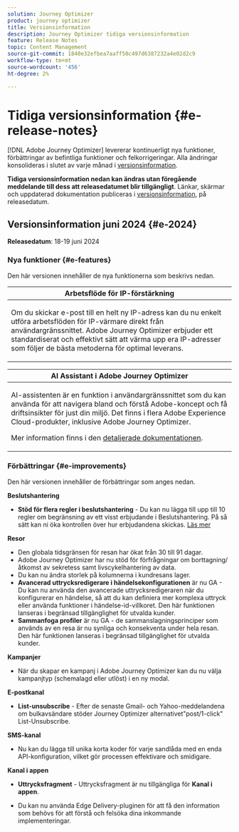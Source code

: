 ```yaml
---
solution: Journey Optimizer
product: journey optimizer
title: Versionsinformation
description: Journey Optimizer tidiga versionsinformation
feature: Release Notes
topic: Content Management
source-git-commit: 1840e32efbea7aaff50c497d6387232a4e02d2c9
workflow-type: tm+mt
source-wordcount: '456'
ht-degree: 2%

---
```


# Tidiga versionsinformation {#e-release-notes}

[!DNL Adobe Journey Optimizer] levererar kontinuerligt nya funktioner, förbättringar av befintliga funktioner och felkorrigeringar. Alla ändringar konsolideras i slutet av varje månad i [versionsinformation](release-notes.md).

**Tidiga versionsinformation nedan kan ändras utan föregående meddelande till dess att releasedatumet blir tillgängligt**. Länkar, skärmar och uppdaterad dokumentation publiceras i [versionsinformation](release-notes.md), på releasedatum.

## Versionsinformation juni 2024 {#e-2024}

**Releasedatum**: 18-19 juni 2024

### Nya funktioner {#e-features}

Den här versionen innehåller de nya funktionerna som beskrivs nedan.

<table>
<thead>
<tr>
<th><strong>Arbetsflöde för IP-förstärkning</strong><br/></th>
</tr>
</thead>
<tbody>
<tr>
<td>
<p>Om du skickar e-post till en helt ny IP-adress kan du nu enkelt utföra arbetsflöden för IP-värmare direkt från användargränssnittet. Adobe Journey Optimizer erbjuder ett standardiserat och effektivt sätt att värma upp era IP-adresser som följer de bästa metoderna för optimal leverans.</p>
<!--p>For more information, refer to the <a href="../configuration/ip-warmup-gs.md">detailed documentation</a>.</p-->
</td>
</tr>
</tbody>
</table>


<!--<table>
<thead>
<tr>
<th><strong>Content Fragments customization</strong><br/></th>
</tr>
</thead>
<tbody>
<tr>
<td>
<p>You can now define specific fields in a fragment that can be edited when the fragment is added to a campaign or journey. This allows for the adjustment of content portions at the time of use, providing flexibility to override default values with context-specific details.</p>
<p>For more information, refer to the <a href="../configuration/ip-warmup-gs.md">detailed documentation</a>.</p>
</td>
</tr>
</tbody>
</table>-->


<table>
<thead>
<tr>
<th><strong>AI Assistant i Adobe Journey Optimizer</strong><br/></th>
</tr>
</thead>
<tbody>
<tr>
<td>
<p>AI-assistenten är en funktion i användargränssnittet som du kan använda för att navigera bland och förstå Adobe-koncept och få driftsinsikter för just din miljö. Det finns i flera Adobe Experience Cloud-produkter, inklusive Adobe Journey Optimizer.</p>
<p>Mer information finns i den <a href="../start/ai-assistant.md">detaljerade dokumentationen</a>.</p>
</td>
</tr>
</tbody>
</table>


<!--table>
<thead>
<tr>
<th><strong>Reporting with Customer Journey Analytics (Beta)</strong><br/></th>
</tr>
</thead>
<tbody>
<tr>
<td>
<p>Journey Optimizer reporting is now fully integrated with Customer Journey Analytics capabilities, standardizing reporting across both platforms and improving data consistency and reliability. This seamless integration between Journey Optimizer and Customer Journey Analytics provides a clearer view of performance metrics, enabling users to make more informed decisions.</p>
</td>
</tr>
</tbody>
</table-->


<!--table>
<thead>
<tr>
<th><strong>Multilingual messages in journeys and campaigns  (Limited Availability)</strong><br/></th>
</tr>
</thead>
<tbody>
<tr>
<td>
<p>You can now effortlessly create content in multiple languages within a single campaign or journey. With this feature, you can switch between languages when editing your campaign or your journey, streamlining the entire editing process and improving your capability to efficiently manage multilingual content.</p>
</td>
</tr>
</tbody>
</table-->


<!--table>
<thead>
<tr>
<th><strong>Experimentation in journeys (Limited Availability)</strong><br/></th>
</tr>
</thead>
<tbody>
<tr>
<td>
<p>Already available in campaigns, Adobe Journey Optimizer now supports experiments in journeys. Experiments are randomized trials, which in the context of online testing, means that you expose some randomly selected users to a given variation of a message, and another randomly selected set of users to some other variation or treatment. After exposure, you can then measure the outcome metrics you are interested in, such as opens of emails, subscriptions, or purchases.</p>
</td>
</tr>
</tbody>
</table-->



<!--table>
<thead>
<tr>
<th><strong>Extended personalization data - Beta</strong><br/></th>
</tr>
</thead>
<tbody>
<tr>
<td>
<p>You can now lookup and fetch data values within Adobe Experience Platform datasets, and use these values to build conditions in Adobe Journey Optimizer. You can leverage data from a lookup dataset when a relationship has been defined using an attribute inside of an array of objects. You can specify non-profile enabled datasets for lookup. Once enabled, you can use a profile attribute as a join key to the specified dataset to retrive further data for personalization.</p>
<p>This capability is currently available as a public beta.</p>
</td>
</tr>
</tbody>
</table-->

### Förbättringar {#e-improvements}

Den här versionen innehåller de förbättringar som anges nedan.


**Beslutshantering**

* **Stöd för flera regler i beslutshantering** - Du kan nu lägga till upp till 10 regler om begränsning av ett visst erbjudande i Beslutshantering. På så sätt kan ni öka kontrollen över hur erbjudandena skickas. [Läs mer](../offers/offer-library/add-constraints.md#capping)

<!--* **Audits** - The **Change log** tab allowing you to see all the changes that have been made to an offer or a decision has been removed. Changes related to offers and decisions can now be seen in the **Audits** menu. -->

<!--**Content fragments**

* Fragments can now be edited, and changes can be propagated across all live journeys and campaigns where they are used.
* New statuses for content fragments have been introduced: **Draft**, **Live**, **Publishing**, and **Archived**. 
* To use a fragment in a journey or campaign, it must now be in the **Live** status. A new step has been added to the fragment creation process, allowing the fragment to be published and made available for use in journeys and campaigns. Note that fragment publishing requires a new permission.
   
   **CAUTION** - Since **Draft** and **Live** statuses have been introduced with Journey Optimizer June release, all fragments created before this release have the **Draft** status, even if they are used in a journey or campaign. Learn how to update your existing fragments in this section.-->

**Resor**

* Den globala tidsgränsen för resan har ökat från 30 till 91 dagar.
* Adobe Journey Optimizer har nu stöd för förfrågningar om borttagning/åtkomst av sekretess samt livscykelhantering av data.
* Du kan nu ändra storlek på kolumnerna i kundresans lager.
* **Avancerad uttrycksredigerare i händelsekonfigurationen** är nu GA - Du kan nu använda den avancerade uttrycksredigeraren när du konfigurerar en händelse, så att du kan definiera mer komplexa uttryck eller använda funktioner i händelse-id-villkoret. Den här funktionen lanseras i begränsad tillgänglighet för utvalda kunder. <!--[Read more](../event/about-creating.md)-->
* **Sammanfoga profiler** är nu GA - de sammanslagningsprinciper som används av en resa är nu synliga och konsekventa under hela resan. Den här funktionen lanseras i begränsad tillgänglighet för utvalda kunder. <!--[Read more](../building-journeys/journey-gs.md#merge-policies)-->



**Kampanjer**

* När du skapar en kampanj i Adobe Journey Optimizer kan du nu välja kampanjtyp (schemalagd eller utlöst) i en ny modal.

**E-postkanal**

* **List-unsubscribe** - Efter de senaste Gmail- och Yahoo-meddelandena om bulkavsändare stöder Journey Optimizer alternativet&quot;post/1-click&quot; List-Unsubscribe. <!--Refer to the following pages: [Email opt-out management](../email/email-opt-out.md#unsubscribe-header) and [Configure email settings](../email/email-settings.md#list-unsubscribe)-->


**SMS-kanal**

* Nu kan du lägga till unika korta koder för varje sandlåda med en enda API-konfiguration, vilket gör processen effektivare och smidigare.
  <!--* You can now modify existing SMS configurations.-->

**Kanal i appen**

* **Uttrycksfragment** - Uttrycksfragment är nu tillgängliga för **Kanal i appen**. <!--[Read more](../personalization/use-expression-fragments.md)-->


* Du kan nu använda Edge Delivery-pluginen för att få den information som behövs för att förstå och felsöka dina inkommande implementeringar.


